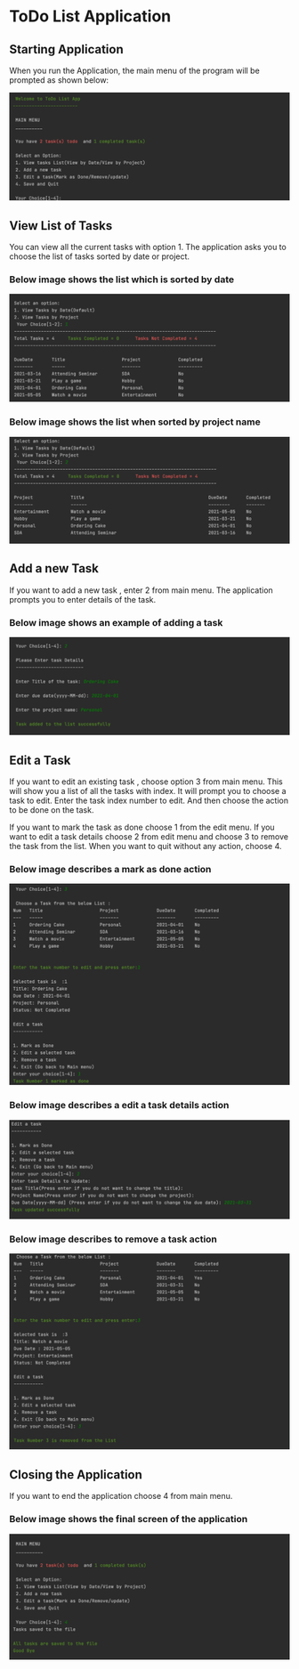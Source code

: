 # ToDo List Application #

## Starting Application ##

When you run the Application, the main menu of the program will be prompted as shown below:

![](./user_manual_screenshots/todolist_display.png)

## View List of Tasks ##

You can view all the current tasks with option 1. The application asks you to choose the list of tasks sorted by date or project.

### Below image shows the list which is sorted by date ###

![](./user_manual_screenshots/view_tasks_by_date.png)

### Below image shows the list when sorted by project name ###

![](./user_manual_screenshots/view_tasks_by_project.png)

## Add a new Task ##

If you want to add a new task , enter 2 from main menu. The application prompts you to enter details of the task.

### Below image shows an example of adding a task ###

![](./user_manual_screenshots/add_a_task.png)

##  Edit a Task ##

If you want to edit an existing task , choose option 3 from main menu. This will show you a list of all the tasks with index. It will prompt you to choose a task to edit. Enter the task index number to edit. And then choose the action to be done on the task.

If you want to mark the task as done choose 1 from the edit menu. If you want to edit a task details choose 2 from edit menu and choose 3 to remove the task from the list. When you want to quit without any action, choose 4.

### Below image describes a mark as done action ###

![](./user_manual_screenshots/mark_as_done.png)

### Below image describes a edit a task details action ###

![](./user_manual_screenshots/edit_a_selected_task.png)

### Below image describes to remove a task action ###

![](./user_manual_screenshots/remove_a_task.png)

## Closing the Application

If you want to end the application choose 4 from main menu.

### Below image shows the final screen of the application ###

![](./user_manual_screenshots/save_&_quit.png)

